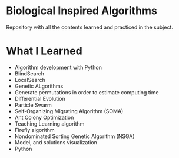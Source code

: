 # Biological Inspired Algorithms
Repository with all the contents learned and practiced in the subject.

# What I Learned
* Algorithm development with Python
* BlindSearch
* LocalSearch
* Genetic ALgorithms
* Generate permutations in order to estimate computing time
* Differential Evolution 
* Particle Swarm
* Self-Organizing Migrating Algorithm (SOMA)
* Ant Colony Optimization 
* Teaching Learning algorithm
* Firefly algorithm
* Nondominated Sorting Genetic Algorithm (NSGA)
* Model, and solutions visualization
* Python
